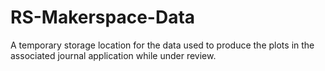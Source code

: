 # RS-Makerspace-Data
A temporary storage location for the data used to produce the plots in the associated journal application while under review.
